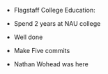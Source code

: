 + Flagstaff College Education:
+ Spend 2 years at NAU college

+ Well done

+ Make Five commits
+ Nathan Wohead was here

